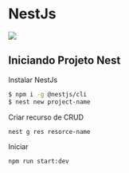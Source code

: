 # NestJs

<img src="https://cdn.jsdelivr.net/gh/devicons/devicon@latest/icons/nestjs/nestjs-original-wordmark.svg" />
          
## Iniciando Projeto Nest
Instalar NestJs
```bash
$ npm i -g @nestjs/cli
$ nest new project-name
```
Criar recurso de CRUD
```bash
nest g res resorce-name
```
Iniciar
```bash
npm run start:dev
```